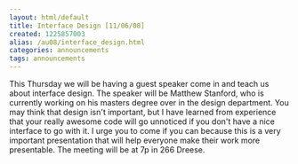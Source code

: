 ```yaml
---
layout: html/default
title: Interface Design [11/06/08]
created: 1225857003
alias: /au08/interface_design.html
categories: announcements
tags: announcements
---
```

This Thursday we will be having a guest speaker come in and teach us about interface design. The speaker will be Matthew Stanford, who is currently working on his masters degree over in the design department. You may think that design isn't important, but I have learned from experience that your really awesome code will go unnoticed if you don't have a nice interface to go with it. I urge you to come if you can because this is a very important presentation that will help everyone make their work more presentable. The meeting will be at 7p in 266 Dreese.
